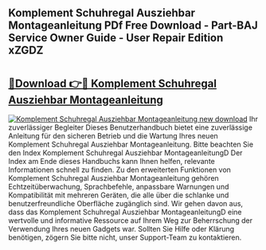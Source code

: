 ## Komplement Schuhregal Ausziehbar Montageanleitung PDf Free Download - Part-BAJ Service Owner Guide - User Repair Edition xZGDZ

# <h2><a href="http://df7y8q.blite.top/?on=Komplement+Schuhregal+Ausziehbar+Montageanleitung">🔗Download 👉🔴 Komplement Schuhregal Ausziehbar Montageanleitung</a></h2>

[![Komplement Schuhregal Ausziehbar Montageanleitung new download](https://i.imgur.com/lujVjoI.png)](http://df7y8q.blite.top/?on=Komplement+Schuhregal+Ausziehbar+Montageanleitung)
Ihr zuverlässiger Begleiter Dieses Benutzerhandbuch bietet eine zuverlässige Anleitung für den sicheren Betrieb und die Wartung Ihres neuen Komplement Schuhregal Ausziehbar Montageanleitung. Bitte beachten Sie den Index Komplement Schuhregal Ausziehbar MontageanleitungD Der Index am Ende dieses Handbuchs kann Ihnen helfen, relevante Informationen schnell zu finden. Zu den erweiterten Funktionen von Komplement Schuhregal Ausziehbar Montageanleitung gehören Echtzeitüberwachung, Sprachbefehle, anpassbare Warnungen und Kompatibilität mit mehreren Geräten, die alle über die schlanke und benutzerfreundliche Oberfläche zugänglich sind. Wir gehen davon aus, dass das Komplement Schuhregal Ausziehbar MontageanleitungD eine wertvolle und informative Ressource auf Ihrem Weg zur Beherrschung der Verwendung Ihres neuen Gadgets war. Sollten Sie Hilfe oder Klärung benötigen, zögern Sie bitte nicht, unser Support-Team zu kontaktieren.
